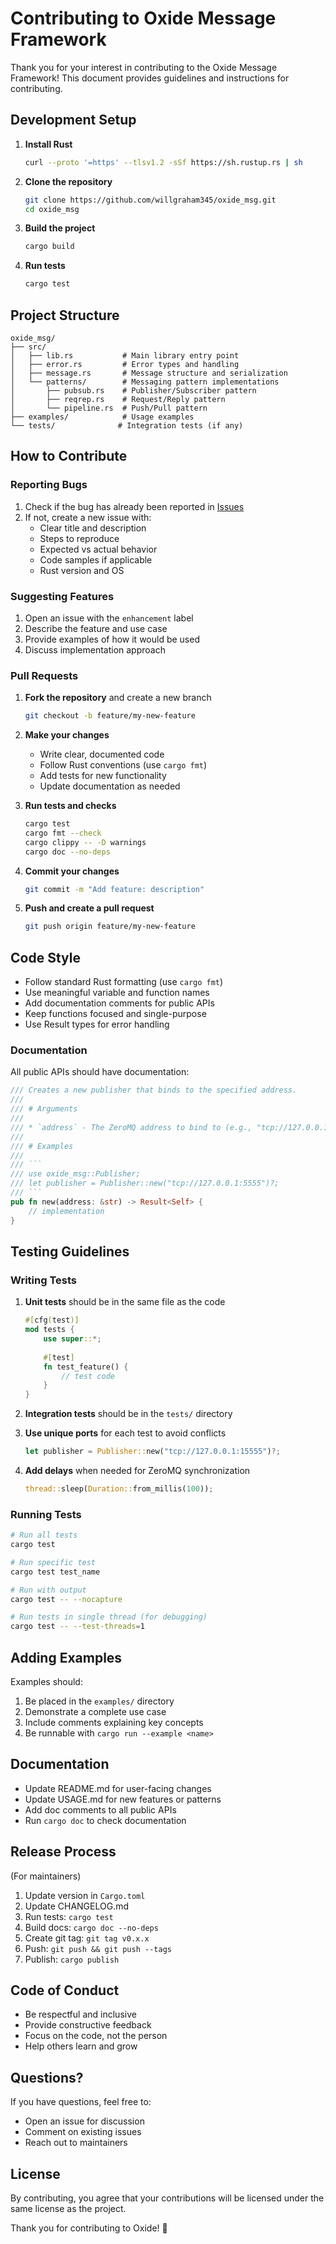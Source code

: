 # Contributing to Oxide Message Framework

Thank you for your interest in contributing to the Oxide Message Framework! This document provides guidelines and instructions for contributing.

## Development Setup

1. **Install Rust**
   ```bash
   curl --proto '=https' --tlsv1.2 -sSf https://sh.rustup.rs | sh
   ```

2. **Clone the repository**
   ```bash
   git clone https://github.com/willgraham345/oxide_msg.git
   cd oxide_msg
   ```

3. **Build the project**
   ```bash
   cargo build
   ```

4. **Run tests**
   ```bash
   cargo test
   ```

## Project Structure

```
oxide_msg/
├── src/
│   ├── lib.rs           # Main library entry point
│   ├── error.rs         # Error types and handling
│   ├── message.rs       # Message structure and serialization
│   └── patterns/        # Messaging pattern implementations
│       ├── pubsub.rs    # Publisher/Subscriber pattern
│       ├── reqrep.rs    # Request/Reply pattern
│       └── pipeline.rs  # Push/Pull pattern
├── examples/            # Usage examples
└── tests/              # Integration tests (if any)
```

## How to Contribute

### Reporting Bugs

1. Check if the bug has already been reported in [Issues](https://github.com/willgraham345/oxide_msg/issues)
2. If not, create a new issue with:
   - Clear title and description
   - Steps to reproduce
   - Expected vs actual behavior
   - Code samples if applicable
   - Rust version and OS

### Suggesting Features

1. Open an issue with the `enhancement` label
2. Describe the feature and use case
3. Provide examples of how it would be used
4. Discuss implementation approach

### Pull Requests

1. **Fork the repository** and create a new branch
   ```bash
   git checkout -b feature/my-new-feature
   ```

2. **Make your changes**
   - Write clear, documented code
   - Follow Rust conventions (use `cargo fmt`)
   - Add tests for new functionality
   - Update documentation as needed

3. **Run tests and checks**
   ```bash
   cargo test
   cargo fmt --check
   cargo clippy -- -D warnings
   cargo doc --no-deps
   ```

4. **Commit your changes**
   ```bash
   git commit -m "Add feature: description"
   ```

5. **Push and create a pull request**
   ```bash
   git push origin feature/my-new-feature
   ```

## Code Style

- Follow standard Rust formatting (use `cargo fmt`)
- Use meaningful variable and function names
- Add documentation comments for public APIs
- Keep functions focused and single-purpose
- Use Result types for error handling

### Documentation

All public APIs should have documentation:

```rust
/// Creates a new publisher that binds to the specified address.
///
/// # Arguments
///
/// * `address` - The ZeroMQ address to bind to (e.g., "tcp://127.0.0.1:5555")
///
/// # Examples
///
/// ```
/// use oxide_msg::Publisher;
/// let publisher = Publisher::new("tcp://127.0.0.1:5555")?;
/// ```
pub fn new(address: &str) -> Result<Self> {
    // implementation
}
```

## Testing Guidelines

### Writing Tests

1. **Unit tests** should be in the same file as the code
   ```rust
   #[cfg(test)]
   mod tests {
       use super::*;
       
       #[test]
       fn test_feature() {
           // test code
       }
   }
   ```

2. **Integration tests** should be in the `tests/` directory

3. **Use unique ports** for each test to avoid conflicts
   ```rust
   let publisher = Publisher::new("tcp://127.0.0.1:15555")?;
   ```

4. **Add delays** when needed for ZeroMQ synchronization
   ```rust
   thread::sleep(Duration::from_millis(100));
   ```

### Running Tests

```bash
# Run all tests
cargo test

# Run specific test
cargo test test_name

# Run with output
cargo test -- --nocapture

# Run tests in single thread (for debugging)
cargo test -- --test-threads=1
```

## Adding Examples

Examples should:
1. Be placed in the `examples/` directory
2. Demonstrate a complete use case
3. Include comments explaining key concepts
4. Be runnable with `cargo run --example <name>`

## Documentation

- Update README.md for user-facing changes
- Update USAGE.md for new features or patterns
- Add doc comments to all public APIs
- Run `cargo doc` to check documentation

## Release Process

(For maintainers)

1. Update version in `Cargo.toml`
2. Update CHANGELOG.md
3. Run tests: `cargo test`
4. Build docs: `cargo doc --no-deps`
5. Create git tag: `git tag v0.x.x`
6. Push: `git push && git push --tags`
7. Publish: `cargo publish`

## Code of Conduct

- Be respectful and inclusive
- Provide constructive feedback
- Focus on the code, not the person
- Help others learn and grow

## Questions?

If you have questions, feel free to:
- Open an issue for discussion
- Comment on existing issues
- Reach out to maintainers

## License

By contributing, you agree that your contributions will be licensed under the same license as the project.

Thank you for contributing to Oxide! 🦀
